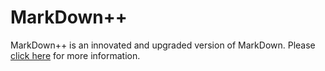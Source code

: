 # MarkDown++
MarkDown++ is an innovated and upgraded version of MarkDown. Please [click here](http://neelu.co/mdpp/ "MarkDown++") for more information.

